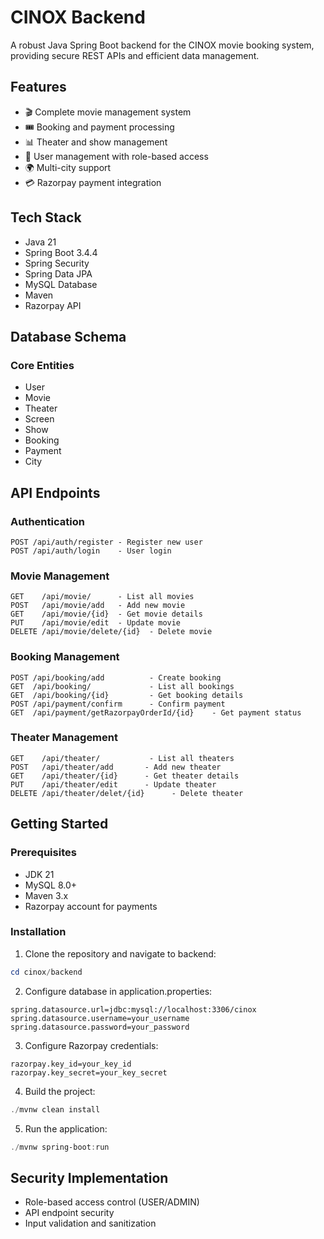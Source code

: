 # CINOX Backend

A robust Java Spring Boot backend for the CINOX movie booking system, providing secure REST APIs and efficient data management.

## Features

- 🎬 Complete movie management system
- 🎟️ Booking and payment processing
- 📊 Theater and show management
- 👥 User management with role-based access
- 🌍 Multi-city support
- 💳 Razorpay payment integration

## Tech Stack

- Java 21
- Spring Boot 3.4.4
- Spring Security
- Spring Data JPA
- MySQL Database
- Maven
- Razorpay API

## Database Schema

### Core Entities
- User
- Movie
- Theater
- Screen
- Show
- Booking
- Payment
- City

## API Endpoints

### Authentication
```
POST /api/auth/register - Register new user
POST /api/auth/login    - User login
```

### Movie Management
```
GET    /api/movie/      - List all movies
POST   /api/movie/add   - Add new movie
GET    /api/movie/{id}  - Get movie details
PUT    /api/movie/edit  - Update movie
DELETE /api/movie/delete/{id}  - Delete movie
```

### Booking Management
```
POST /api/booking/add          - Create booking
GET  /api/booking/             - List all bookings
GET  /api/booking/{id}         - Get booking details
POST /api/payment/confirm      - Confirm payment
GET  /api/payment/getRazorpayOrderId/{id}    - Get payment status
```

### Theater Management
```
GET    /api/theater/           - List all theaters
POST   /api/theater/add       - Add new theater
GET    /api/theater/{id}      - Get theater details
PUT    /api/theater/edit      - Update theater
DELETE /api/theater/delet/{id}      - Delete theater
```

## Getting Started

### Prerequisites
- JDK 21
- MySQL 8.0+
- Maven 3.x
- Razorpay account for payments

### Installation

1. Clone the repository and navigate to backend:
```powershell
cd cinox/backend
```

2. Configure database in application.properties:
```properties
spring.datasource.url=jdbc:mysql://localhost:3306/cinox
spring.datasource.username=your_username
spring.datasource.password=your_password
```

3. Configure Razorpay credentials:
```properties
razorpay.key_id=your_key_id
razorpay.key_secret=your_key_secret
```

4. Build the project:
```powershell
./mvnw clean install
```

5. Run the application:
```powershell
./mvnw spring-boot:run
```

## Security Implementation

- Role-based access control (USER/ADMIN)
- API endpoint security
- Input validation and sanitization